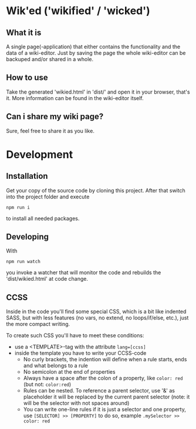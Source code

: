 # Wik'ed ('wikified' / 'wicked')

## What it is
A single page(-application) that either contains the functionality and the data of a wiki-editor. Just by saving the page the whole wiki-editor can be backuped and/or shared in a whole.

## How to use
Take the generated 'wikied.html' in 'dist/' and open it in your browser, that's it. More information can be found in the wiki-editor itself.

## Can i share my wiki page?
Sure, feel free to share it as you like.



# Development
## Installation
Get your copy of the source code by cloning this project. After that switch into the project folder and execute
```
npm run i
```
to install all needed packages.

## Developing
With
```
npm run watch
```
you invoke a watcher that will monitor the code and rebuilds the 'dist/wikied.html' at code change.

## CCSS
Inside in the code you'll find some special CSS, which is a bit like indented SASS, but with less features (no vars, no extend, no loops/if/else, etc.), just the more compact writing.

To create such CSS you'll have to meet these conditions:
- use a &lt;TEMPLATE&gt;-tag with the attribute ```lang=[ccss]```
- inside the template you have to write your CCSS-code
  - No curly brackets, the indention will define when a rule starts, ends and what belongs to a rule
  - No semicolon at the end of properties
  - Always have a space after the colon of a property, like ```color: red``` (but not: ```color:red```)
  - Rules can be nested. To reference a parent selector, use '&' as placeholder it will be replaced by the current parent selector (note: it will be the selector with not spaces around)
  - You can write one-line rules if it is just a selector and one property, use ```[SELECTOR] >> [PROPERTY]``` to do so, example ```.mySelector >> color: red```
